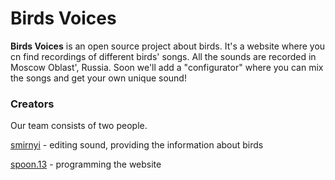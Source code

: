 # Birds Voices
**Birds Voices** is an open source project about birds. It's a website where you cn find recordings of different birds' songs. All the sounds are recorded in Moscow Oblast', Russia. Soon we'll add a "configurator" where you can mix the songs and get your own unique sound!

### Creators
Our team consists of two people.

[smirnyi](https://instagram.com/smirnyi "smirnyi") - editing sound, providing the information about birds

[spoon.13](https://instagram.com/spoon.13 "spoon.13") - programming the website
